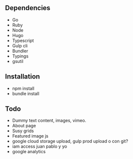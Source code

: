 Dependencies
--

- Go
- Ruby
- Node
- Hugo
- Typescript
- Gulp cli
- Bundler
- Typings
- gsutil


Installation
--

- npm install
- bundle install


Todo
--

- Dummy text content, images, vimeo.
- About page
- Susy grids
- Featured image js
- google cloud storage upload, gulp prod upload o con git?
- iam access juan pablo y yo
- google analytics